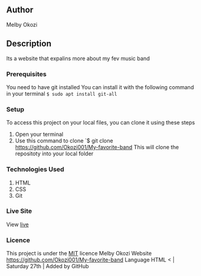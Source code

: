 ## Author
Melby Okozi
## Description
Its a website that expalins more about my fev music band 
### Prerequisites
You need to have git installed
You can install it with the following command in your terminal
`$ sudo apt install git-all`
### Setup
To access this project on your local files, you can clone it using these steps
1. Open your terminal
1. Use this command to clone `$ git clone https://github.com/Okozi001/My-favorite-band
This will clone the repositoty into your local folder
### Technologies Used
1. HTML
1. CSS
1. Git
### Live Site
View [live](https://okozi001.github.io/My-favorite-band/)
### Licence
This project is under the  [MIT](LICENSE) licence
Melby Okozi
Website
 https://github.com/Okozi001/My-favorite-band
Language
HTML
<  | Saturday 27th | Added by GitHub









